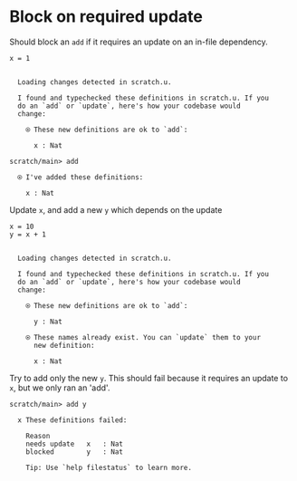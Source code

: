 # Block on required update

Should block an `add` if it requires an update on an in-file dependency.

``` unison
x = 1
```

``` ucm

  Loading changes detected in scratch.u.

  I found and typechecked these definitions in scratch.u. If you
  do an `add` or `update`, here's how your codebase would
  change:
  
    ⍟ These new definitions are ok to `add`:
    
      x : Nat

```
``` ucm
scratch/main> add

  ⍟ I've added these definitions:
  
    x : Nat

```
Update `x`, and add a new `y` which depends on the update

``` unison
x = 10
y = x + 1
```

``` ucm

  Loading changes detected in scratch.u.

  I found and typechecked these definitions in scratch.u. If you
  do an `add` or `update`, here's how your codebase would
  change:
  
    ⍟ These new definitions are ok to `add`:
    
      y : Nat
    
    ⍟ These names already exist. You can `update` them to your
      new definition:
    
      x : Nat

```
Try to add only the new `y`. This should fail because it requires an update to `x`, but we only ran an 'add'.

``` ucm
scratch/main> add y

  x These definitions failed:
  
    Reason
    needs update   x   : Nat
    blocked        y   : Nat
  
    Tip: Use `help filestatus` to learn more.

```
